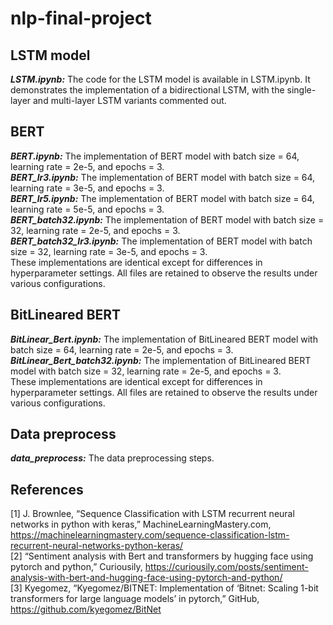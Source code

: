# nlp-final-project
## LSTM model
***LSTM.ipynb:*** The code for the LSTM model is available in LSTM.ipynb. It demonstrates the implementation of a bidirectional LSTM, with the single-layer and multi-layer LSTM variants commented out. <br>
## BERT
***BERT.ipynb:*** The implementation of BERT model with batch size = 64, learning rate = 2e-5, and epochs = 3. <br>
***BERT_lr3.ipynb:*** The implementation of BERT model with batch size = 64, learning rate = 3e-5, and epochs = 3. <br>
***BERT_lr5.ipynb:*** The implementation of BERT model with batch size = 64, learning rate = 5e-5, and epochs = 3. <br>
***BERT_batch32.ipynb:*** The implementation of BERT model with batch size = 32, learning rate = 2e-5, and epochs = 3. <br>
***BERT_batch32_lr3.ipynb:*** The implementation of BERT model with batch size = 32, learning rate = 3e-5, and epochs = 3. <br>
These implementations are identical except for differences in hyperparameter settings. All files are retained to observe the results under various configurations.
## BitLineared BERT
***BitLinear_Bert.ipynb:*** The implementation of BitLineared BERT model with batch size = 64, learning rate = 2e-5, and epochs = 3. <br>
***BitLinear_Bert_batch32.ipynb:*** The implementation of BitLineared BERT model with batch size = 32, learning rate = 2e-5, and epochs = 3. <br>
These implementations are identical except for differences in hyperparameter settings. All files are retained to observe the results under various configurations.
## Data preprocess
***data_preprocess:*** The data preprocessing steps. <br>
## References
[1] J. Brownlee, “Sequence Classification with LSTM recurrent neural networks in python with keras,” MachineLearningMastery.com, https://machinelearningmastery.com/sequence-classification-lstm-recurrent-neural-networks-python-keras/ <br>
[2]  “Sentiment analysis with Bert and transformers by hugging face using pytorch and python,” Curiousily, https://curiousily.com/posts/sentiment-analysis-with-bert-and-hugging-face-using-pytorch-and-python/ <br>
[3] Kyegomez, “Kyegomez/BITNET: Implementation of ‘Bitnet: Scaling 1-bit transformers for large language models’ in pytorch,” GitHub, https://github.com/kyegomez/BitNet 